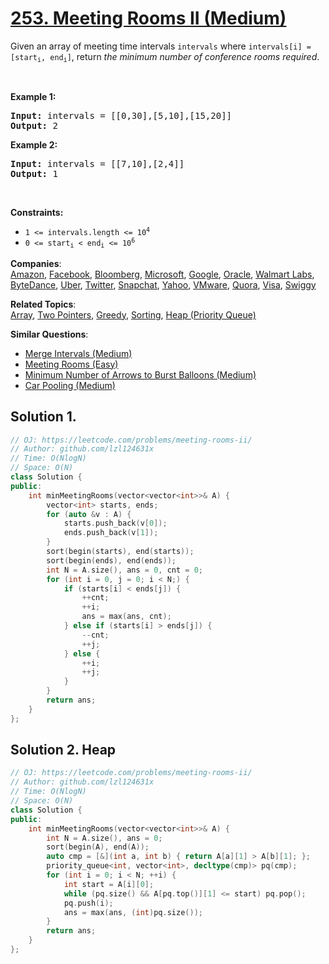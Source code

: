 # [253. Meeting Rooms II (Medium)](https://leetcode.com/problems/meeting-rooms-ii/)

<p>Given an array of meeting time intervals <code>intervals</code> where <code>intervals[i] = [start<sub>i</sub>, end<sub>i</sub>]</code>, return <em>the minimum number of conference rooms required</em>.</p>

<p>&nbsp;</p>
<p><strong>Example 1:</strong></p>
<pre><strong>Input:</strong> intervals = [[0,30],[5,10],[15,20]]
<strong>Output:</strong> 2
</pre><p><strong>Example 2:</strong></p>
<pre><strong>Input:</strong> intervals = [[7,10],[2,4]]
<strong>Output:</strong> 1
</pre>
<p>&nbsp;</p>
<p><strong>Constraints:</strong></p>

<ul>
	<li><code>1 &lt;=&nbsp;intervals.length &lt;= 10<sup>4</sup></code></li>
	<li><code>0 &lt;= start<sub>i</sub> &lt; end<sub>i</sub> &lt;= 10<sup>6</sup></code></li>
</ul>


**Companies**:  
[Amazon](https://leetcode.com/company/amazon), [Facebook](https://leetcode.com/company/facebook), [Bloomberg](https://leetcode.com/company/bloomberg), [Microsoft](https://leetcode.com/company/microsoft), [Google](https://leetcode.com/company/google), [Oracle](https://leetcode.com/company/oracle), [Walmart Labs](https://leetcode.com/company/walmart-labs), [ByteDance](https://leetcode.com/company/bytedance), [Uber](https://leetcode.com/company/uber), [Twitter](https://leetcode.com/company/twitter), [Snapchat](https://leetcode.com/company/snapchat), [Yahoo](https://leetcode.com/company/yahoo), [VMware](https://leetcode.com/company/vmware), [Quora](https://leetcode.com/company/quora), [Visa](https://leetcode.com/company/visa), [Swiggy](https://leetcode.com/company/swiggy)

**Related Topics**:  
[Array](https://leetcode.com/tag/array/), [Two Pointers](https://leetcode.com/tag/two-pointers/), [Greedy](https://leetcode.com/tag/greedy/), [Sorting](https://leetcode.com/tag/sorting/), [Heap (Priority Queue)](https://leetcode.com/tag/heap-priority-queue/)

**Similar Questions**:
* [Merge Intervals (Medium)](https://leetcode.com/problems/merge-intervals/)
* [Meeting Rooms (Easy)](https://leetcode.com/problems/meeting-rooms/)
* [Minimum Number of Arrows to Burst Balloons (Medium)](https://leetcode.com/problems/minimum-number-of-arrows-to-burst-balloons/)
* [Car Pooling (Medium)](https://leetcode.com/problems/car-pooling/)

## Solution 1.

```cpp
// OJ: https://leetcode.com/problems/meeting-rooms-ii/
// Author: github.com/lzl124631x
// Time: O(NlogN)
// Space: O(N)
class Solution {
public:
    int minMeetingRooms(vector<vector<int>>& A) {
        vector<int> starts, ends;
        for (auto &v : A) {
            starts.push_back(v[0]);
            ends.push_back(v[1]);
        }
        sort(begin(starts), end(starts));
        sort(begin(ends), end(ends));
        int N = A.size(), ans = 0, cnt = 0;
        for (int i = 0, j = 0; i < N;) {
            if (starts[i] < ends[j]) {
                ++cnt;
                ++i;
                ans = max(ans, cnt);
            } else if (starts[i] > ends[j]) {
                --cnt;
                ++j;
            } else {
                ++i;
                ++j;
            }
        }
        return ans;
    }
};
```

## Solution 2. Heap

```cpp
// OJ: https://leetcode.com/problems/meeting-rooms-ii/
// Author: github.com/lzl124631x
// Time: O(NlogN)
// Space: O(N)
class Solution {
public:
    int minMeetingRooms(vector<vector<int>>& A) {
        int N = A.size(), ans = 0;
        sort(begin(A), end(A));
        auto cmp = [&](int a, int b) { return A[a][1] > A[b][1]; };
        priority_queue<int, vector<int>, decltype(cmp)> pq(cmp); 
        for (int i = 0; i < N; ++i) {
            int start = A[i][0];
            while (pq.size() && A[pq.top()][1] <= start) pq.pop();
            pq.push(i);
            ans = max(ans, (int)pq.size());
        }
        return ans;
    }
};
```